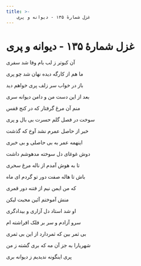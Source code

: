 ```yaml
---
title: >-
    غزل شمارهٔ ۱۳۵ - دیوانه و پری
---
```

# غزل شمارهٔ ۱۳۵ - دیوانه و پری

<div class="b" id="bn1"><div class="m1"><p>آن کبوتر ز لب بام وفا شد سفری</p></div>
<div class="m2"><p>ما هم از کارگه دیده نهان شد چو پری</p></div></div>
<div class="b" id="bn2"><div class="m1"><p>باز در خواب سر زلف پری خواهم دید</p></div>
<div class="m2"><p>بعد از این دست من و دامن دیوانه سری</p></div></div>
<div class="b" id="bn3"><div class="m1"><p>منم آن مرغ گرفتار که در کنج قفس</p></div>
<div class="m2"><p>سوخت در فصل گلم حسرت بی بال و پری</p></div></div>
<div class="b" id="bn4"><div class="m1"><p>خبر از حاصل عمرم نشد آوخ که گذشت</p></div>
<div class="m2"><p>اینهمه عمر به بی حاصلی و بی خبری</p></div></div>
<div class="b" id="bn5"><div class="m1"><p>دوش غوغای دل سوخته مدهوشم داشت</p></div>
<div class="m2"><p>تا به هوش آمدم از ناله مرغ سحری</p></div></div>
<div class="b" id="bn6"><div class="m1"><p>باش تا هاله صفت دور تو گردم ای ماه</p></div>
<div class="m2"><p>که من ایمن نیم از فتنه دور قمری</p></div></div>
<div class="b" id="bn7"><div class="m1"><p>منش آموختم آئین محبت لیکن</p></div>
<div class="m2"><p>او شد استاد دل آزاری و بیدادگری</p></div></div>
<div class="b" id="bn8"><div class="m1"><p>سرو آزادم و سر بر فلک افراشته ام</p></div>
<div class="m2"><p>بی ثمر بین که ثمردارد از این بی ثمری</p></div></div>
<div class="b" id="bn9"><div class="m1"><p>شهریارا به جز آن مه که بری گشته ز من</p></div>
<div class="m2"><p>پری اینگونه ندیدیم ز دیوانه بری</p></div></div>
